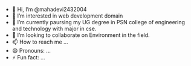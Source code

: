 - 👋 Hi, I’m @mahadevi2432004
- 👀 I’m interested in web development domain 
- 🌱 I’m currently paursing my UG degree in PSN college of engineering and technology with major in cse.
- 💞️ I’m looking to collaborate on Environment in the field.
- 📫 How to reach me ...
- 😄 Pronouns: ...
- ⚡ Fun fact: ...

<!---
mahadevi2432004/mahadevi2432004 is a ✨ special ✨ repository because its `README.md` (this file) appears on your GitHub profile.
You can click the Preview link to take a look at your changes.
--->
